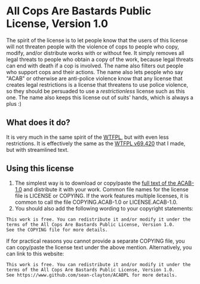# All Cops Are Bastards Public License, Version 1.0

The spirit of the license is to let people know that the users of this license will not threaten people with the violence of cops to people who copy, modify, and/or distribute works with or without fee.
It simply removes all legal threats to people who obtain a copy of the work, because legal threats can end with death if a cop is involved.
The name also filters out people who support cops and their actions.
The name also lets people who say "ACAB" or otherwise are anti-police violence know that any license that creates legal restrictions is a license that threatens to use police violence, so they should be persuaded to use a _restrictionless_ license such as this one. The name also keeps this license out of suits' hands, which is always a plus :)

## What does it do?

It is very much in the same spirit of the [WTFPL](http://wtfpl.net), but with even less restrictions.
It is effectively the same as the [WTFPL v69.420](https://www.github.com/sean-clayton/WTFPL-69.420) that I made, but with streamlined text.

## Using this license

1. The simplest way is to download or copy/paste the [full text of the ACAB-1.0](LICENSE) and distribute it with your work.
   Common file names for the license file is LICENSE or COPYING.
   If the work features multiple licenses, it is common to call the file COPYING.ACAB-1.0 or LICENSE.ACAB-1.0.
2. You should also add the following wording to your copyright statements:

```
This work is free. You can redistribute it and/or modify it under the
terms of the All Cops Are Bastards Public License, Version 1.0.
See the COPYING file for more details.
```

If for practical reasons you cannot provide a separate COPYING file, you can copy/paste the license text under the above mention. Alternatively, you can link to this website:

```
This work is free. You can redistribute it and/or modify it under the
terms of the All Cops Are Bastards Public License, Version 1.0.
See https://www.github.com/sean-clayton/ACABPL for more details.
```
